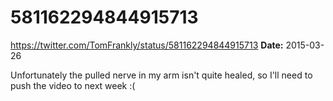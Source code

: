 # 581162294844915713
https://twitter.com/TomFrankly/status/581162294844915713
**Date:** 2015-03-26

Unfortunately the pulled nerve in my arm isn't quite healed, so I'll need to push the video to next week :(

